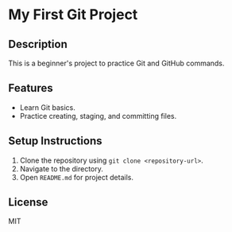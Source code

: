 # My First Git Project

## Description
This is a beginner's project to practice Git and GitHub commands.

## Features
- Learn Git basics.
- Practice creating, staging, and committing files.

## Setup Instructions
1. Clone the repository using `git clone <repository-url>`.
2. Navigate to the directory.
3. Open `README.md` for project details.

## License
MIT

